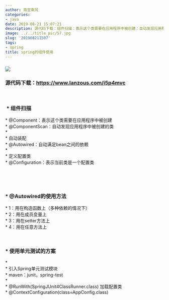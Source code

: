 ```yaml
---
author: 南宫乘风
categories:
- java
date: 2019-08-21 15:07:21
description: 源代码下载：组件扫描：表示这个类需要在应用程序中被创建：自动发现应用程序中被创建的类自动装配：自动满足之间的依赖定义配置类：表示当前类是一个配置类的使用方法：用在构造函数上多种依赖的情况下：用在成员变。。。。。。。
image: ../../title_pic/57.jpg
slug: '201908211507'
tags:
- spring
title: spring的组件使用
---
```


<!--more-->

### ![](../../image/20190821150448606.png)

### 源代码下载：<https://www.lanzous.com/i5p4mvc>

 

###  \* 组件扫描  
\* \@Component：表示这个类需要在应用程序中被创建  
\* \@ComponentScan：自动发现应用程序中被创建的类  
\*  
\* 自动装配  
\* \@Autowired：自动满足bean之间的依赖  
\*  
\* 定义配置类  
\* \@Configuration：表示当前类是一个配置类

 

 

### \* \@Autowired的使用方法  
\* 1：用在构造函数上（多种依赖的情况下）  
\* 2：用在成员变量上  
\* 3：用在setter方法上  
\* 4：用在任意方法上

 

### \* 使用单元测试的方案  
\*  
\* 引入Spring单元测试模块  
\* maven：junit，spring-test  
\*  
\* \@RunWith\(SpringJUnit4ClassRunner.class\) 加载配置类  
\* \@ContextConfiguration\(class=AppConfig.class\)